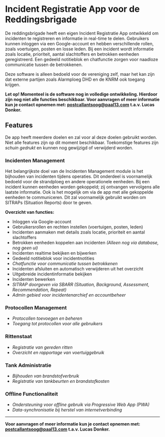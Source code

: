 
# Incident Registratie App voor de Reddingsbrigade

De reddingsbrigade heeft een eigen Incident Registratie App ontwikkeld om incidenten te registreren en informatie in real-time te delen. Gebruikers kunnen inloggen via een Google-account en hebben verschillende rollen, zoals voertuigen, posten en losse leden. Bij een incident wordt informatie zoals locatie, prioriteit, aantal slachtoffers en betrokken eenheden geregistreerd. Een gedeeld notitieblok en chatfunctie zorgen voor naadloze communicatie tussen de betrokkenen.

Deze software is alleen bedoeld voor de vereniging zelf, maar het kan zijn dat externe partijen zoals Alarmploeg DHD en de KNRM ook toegang krijgen.

**Let op! Momenteel is de software nog in volledige ontwikkeling. Hierdoor zijn nog niet alle functies beschikbaar. Voor aanvragen of meer informatie kun je contact opnemen met: [postcallantsoog@paal13.com](mailto:postcallantsoog@paal13.com) t.a.v. Lucas Donker.**

## Features

De app heeft meerdere doelen en zal voor al deze doelen gebruikt worden. Niet alle features zijn op dit moment beschikbaar. Toekomstige features zijn *schuin gedrukt* en kunnen nog gewijzigd of verwijderd worden.

### Incidenten Management

Het belangrijkste doel van de Incidenten Management module is het bijhouden van incidenten tijdens operaties. Dit onderdeel is voornamelijk bedoeld voor de strandploeg en andere operationele eenheden. Bij een incident kunnen eenheden worden gekoppeld; zij ontvangen vervolgens alle laatste informatie. Ook is het mogelijk om via de app met alle gekoppelde eenheden te communiceren. Dit zal voornamelijk gebruikt worden om SITRAPs (Situation Reports) door te geven.

**Overzicht van functies:**

- Inloggen via Google-account
- Gebruikersrollen en rechten instellen (voertuigen, posten, leden)
- Incidenten aanmaken met details zoals locatie, prioriteit en aantal slachtoffers
- Betrokken eenheden koppelen aan incidenten *(Alleen nog via database, nog geen ui)*
- Incidenten realtime bekijken en bijwerken
- Gedeeld notitieblok voor incidentnotities
- *Chatfunctie voor communicatie tussen betrokkenen*
- Incidenten afsluiten en automatisch verwijderen uit het overzicht
- Uitgebreide incidentinformatie bekijken
- Incidenten bewerken
- *SITRAP doorgeven via SBARR (Situation, Background, Assessment, Recommendation, Repeat)*
- *Admin gebied voor incidentenarchief en accountbeheer*

### Protocollen Management

- *Protocollen toevoegen en beheren*
- *Toegang tot protocollen voor alle gebruikers*

### Rittenstaat

- *Registratie van gereden ritten*
- *Overzicht en rapportage van voertuiggebruik*

### Tank Administratie

- *Bijhouden van brandstofverbruik*
- *Registratie van tankbeurten en brandstofkosten*

### Offline Functionaliteit

- *Ondersteuning voor offline gebruik via Progressive Web App (PWA)*
- *Data-synchronisatie bij herstel van internetverbinding*

---

**Voor aanvragen of meer informatie kun je contact opnemen met: [postcallantsoog@paal13.com](mailto:postcallantsoog@paal13.com) t.a.v. Lucas Donker.**
